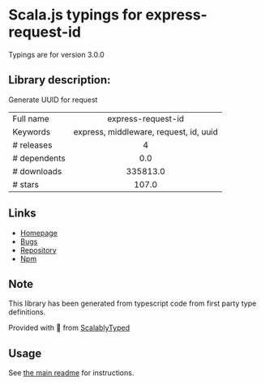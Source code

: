 
# Scala.js typings for express-request-id

Typings are for version 3.0.0

## Library description:
Generate UUID for request

|                    |                 |
| ------------------ | :-------------: |
| Full name          | express-request-id |
| Keywords           | express, middleware, request, id, uuid |
| # releases         | 4 |
| # dependents       | 0.0 |
| # downloads        | 335813.0 |
| # stars            | 107.0 |

## Links
- [Homepage](https://github.com/floatdrop/express-request-id#readme)
- [Bugs](https://github.com/floatdrop/express-request-id/issues)
- [Repository](https://github.com/floatdrop/express-request-id)
- [Npm](https://www.npmjs.com/package/express-request-id)
    


## Note
This library has been generated from typescript code from first party type definitions.

Provided with :purple_heart: from [ScalablyTyped](https://github.com/oyvindberg/ScalablyTyped)

## Usage
See [the main readme](../../readme.md) for instructions.


